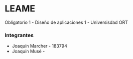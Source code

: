 # LEAME #
Obligatorio 1 - Diseño de aplicaciones 1 - Universisdad ORT

### Integrantes ###

* Joaquín Marcher - 183794
* Joaquín Musé - 